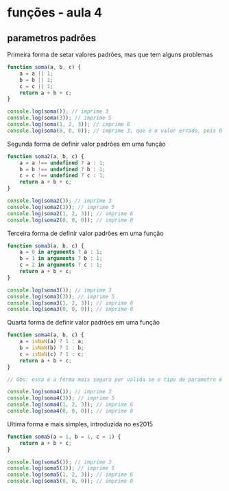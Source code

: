 # funções - aula 4
## parametros padrões

Primeira forma de setar valores padrões, mas que tem alguns problemas

```javascript
function soma(a, b, c) {
    a = a || 1;
    b = b || 1;
    c = c || 1;
    return a + b + c;
}

console.log(soma()); // imprime 3
console.log(soma(3)); // imprime 5
console.log(soma(1, 2, 3)); // imprime 6
console.log(soma(0, 0, 0)); // imprime 3, que é o valor errado, pois 0 é considerado como falso em js.
```

Segunda forma de definir valor padrões em uma função

```javascript
function soma2(a, b, c) {
    a = a !== undefined ? a : 1;
    b = b !== undefined ? b : 1;
    c = c !== undefined ? c : 1;
    return a + b + c;
}

console.log(soma2()); // imprime 3
console.log(soma2(3)); // imprime 5
console.log(soma2(1, 2, 3)); // imprime 6
console.log(soma2(0, 0, 0)); // imprime 0
```

Terceira forma de definir valor padrões em uma função

```javascript
function soma3(a, b, c) {
    a = 0 in arguments ? a : 1;
    b = 1 in arguments ? b : 1;
    c = 2 in arguments ? c : 1;
    return a + b + c;
}

console.log(soma3()); // imprime 3
console.log(soma3(3)); // imprime 5
console.log(soma3(1, 2, 3)); // imprime 6
console.log(soma3(0, 0, 0)); // imprime 0
```

Quarta forma de definir valor padrões em uma função

```javascript
function soma4(a, b, c) {
    a = isNaN(a) ? 1 : a;
    b = isNaN(b) ? 1 : b;
    c = isNaN(c) ? 1 : c;
    return a + b + c;
}

// Obs: essa é a forma mais segura por valida se o tipo de parametro é number

console.log(soma4()); // imprime 3
console.log(soma4(3)); // imprime 5
console.log(soma4(1, 2, 3)); // imprime 6
console.log(soma4(0, 0, 0)); // imprime 0
```

Ultima forma e mais simples, introduzida no es2015

```javascript
function soma5(a = 1, b = 1, c = 1) {
    return a + b + c;
}

console.log(soma5()); // imprime 3
console.log(soma5(3)); // imprime 5
console.log(soma5(1, 2, 3)); // imprime 6
console.log(soma5(0, 0, 0)); // imprime 0
```